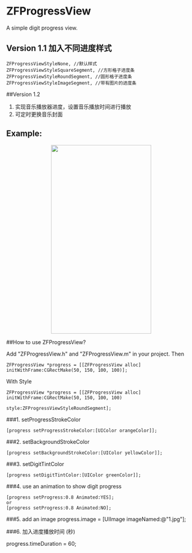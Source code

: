 # ZFProgressView
A simple digit progress view.

## Version 1.1  加入不同进度样式

    ZFProgressViewStyleNone, //默认样式
    ZFProgressViewStyleSquareSegment, //方形格子进度条
    ZFProgressViewStyleRoundSegment, //圆形格子进度条
    ZFProgressViewStyleImageSegment, //带有图片的进度条

##Version 1.2 

1. 实现音乐播放器进度，设置音乐播放时间进行播放
2. 可定时更换音乐封面

## Example:

<p align="center" >
<img src="https://github.com/WZF-Fei/ZFProgressView/blob/master/ZFProgressViewExampleTests/ZFProgressView.gif" width="266" height="500"/>
</p>

##How to use ZFProgressView?

Add "ZFProgressView.h" and "ZFProgressView.m" in your project.
Then



```obj-c
ZFProgressView *progress = [[ZFProgressView alloc] initWithFrame:CGRectMake(50, 150, 100, 100)];
```
With Style

```obj-c
ZFProgressView *progress = [[ZFProgressView alloc] initWithFrame:CGRectMake(50, 150, 100, 100) 
                                                            style:ZFProgressViewStyleRoundSegment];
```

###1. setProgressStrokeColor
```obj-c
[progress setProgressStrokeColor:[UIColor orangeColor]];
```

###2. setBackgroundStrokeColor
```obj-c
[progress setBackgroundStrokeColor:[UIColor yellowColor]];
```

###3. setDigitTintColor
```obj-c
[progress setDigitTintColor:[UIColor greenColor]];
```

###4. use an animation to show digit progress
```obj-c
[progress setProgress:0.8 Animated:YES];
or
[progress setProgress:0.8 Animated:NO];
```

###5. add an image
progress.image = [UIImage imageNamed:@"1.jpg"];

###6. 加入进度播放时间 (秒)

progress.timeDuration = 60;
